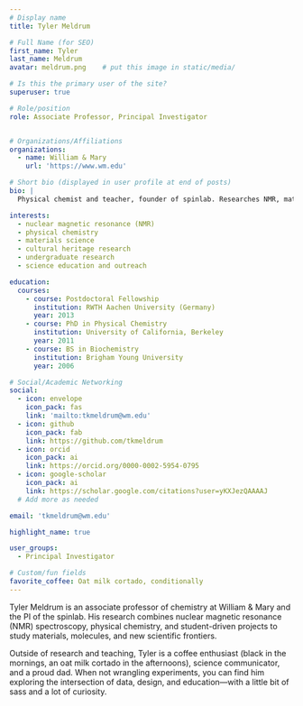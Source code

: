 ```yaml
---
# Display name
title: Tyler Meldrum

# Full Name (for SEO)
first_name: Tyler
last_name: Meldrum
avatar: meldrum.png    # put this image in static/media/

# Is this the primary user of the site?
superuser: true

# Role/position
role: Associate Professor, Principal Investigator


# Organizations/Affiliations
organizations:
  - name: William & Mary
    url: 'https://www.wm.edu'

# Short bio (displayed in user profile at end of posts)
bio: |
  Physical chemist and teacher, founder of spinlab. Researches NMR, materials, and student-driven discovery.

interests:
  - nuclear magnetic resonance (NMR)
  - physical chemistry
  - materials science
  - cultural heritage research
  - undergraduate research
  - science education and outreach

education:
  courses:
    - course: Postdoctoral Fellowship
      institution: RWTH Aachen University (Germany)
      year: 2013
    - course: PhD in Physical Chemistry
      institution: University of California, Berkeley
      year: 2011
    - course: BS in Biochemistry
      institution: Brigham Young University
      year: 2006

# Social/Academic Networking
social:
  - icon: envelope
    icon_pack: fas
    link: 'mailto:tkmeldrum@wm.edu'
  - icon: github
    icon_pack: fab
    link: https://github.com/tkmeldrum
  - icon: orcid
    icon_pack: ai
    link: https://orcid.org/0000-0002-5954-0795
  - icon: google-scholar
    icon_pack: ai
    link: https://scholar.google.com/citations?user=yKXJezQAAAAJ
  # Add more as needed

email: 'tkmeldrum@wm.edu'

highlight_name: true

user_groups:
  - Principal Investigator

# Custom/fun fields
favorite_coffee: Oat milk cortado, conditionally
---
```


Tyler Meldrum is an associate professor of chemistry at William & Mary and the PI of the spinlab. His research combines nuclear magnetic resonance (NMR) spectroscopy, physical chemistry, and student-driven projects to study materials, molecules, and new scientific frontiers.  

Outside of research and teaching, Tyler is a coffee enthusiast (black in the mornings, an oat milk cortado in the afternoons), science communicator, and a proud dad. When not wrangling experiments, you can find him exploring the intersection of data, design, and education—with a little bit of sass and a lot of curiosity.